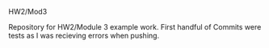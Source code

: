 HW2/Mod3

Repository for HW2/Module 3 example work. First handful of Commits were tests as I was recieving errors when pushing. 

